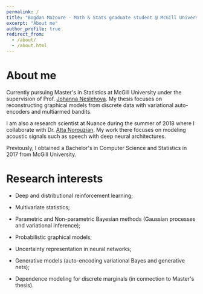 ```yaml
---
permalink: /
title: "Bogdan Mazoure - Math & Stats graduate student @ McGill University"
excerpt: "About me"
author_profile: true
redirect_from: 
  - /about/
  - /about.html
---
```


# About me

Currently pursuing Master's in Statistics at McGill University under the supervision of Prof. [Johanna Neslehova](http://www.math.mcgill.ca/neslehova/). My thesis focuses on reconstructing graphical models from discrete data with variational auto-encoders and multiarmed bandits. 

I am also a research scientist at Nuance during the summer of 2018 where I collaborate with Dr. [Atta Norouzian](https://scholar.google.ca/citations?user=KRPMXqYAAAAJ&hl=en). My work there focuses on modeling acoustic signals such as speech with deep neural architectures.

Previously, I obtained a Bachelor's in Computer Science and Statistics in 2017 from McGill University.

# Research interests

* Deep and distributional reinforcement learning;

* Multivariate statistics;

* Parametric and Non-parametric Bayesian methods (Gaussian processes and variational inference);

* Probabilistic graphical models;

* Uncertainty representation in neural networks;

* Generative models (auto-encoding variational Bayes and generative nets);

* Dependence modeling for discrete marginals (in connection to Master's thesis).